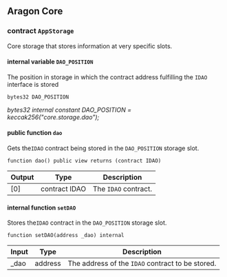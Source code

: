 ## Aragon Core

###  contract `AppStorage`

Core storage that stores information at very specific slots.

#### internal variable `DAO_POSITION`

The position in storage in which the contract address fulfilling the `IDAO` interface is stored

```solidity
bytes32 DAO_POSITION 
```

*bytes32 internal constant DAO_POSITION = keccak256("core.storage.dao");*

#### public function `dao`

Gets the`IDAO` contract being stored in the `DAO_POSITION` storage slot.

```solidity
function dao() public view returns (contract IDAO) 
```

| Output | Type | Description |
| ------ | ---- | ----------- |
| [0] | contract IDAO | The `IDAO` contract. |

#### internal function `setDAO`

Stores the`IDAO` contract in the `DAO_POSITION` storage slot.

```solidity
function setDAO(address _dao) internal 
```

| Input | Type | Description |
|:----- | ---- | ----------- |
| _dao | address | The address of the `IDAO` contract to be stored. |

